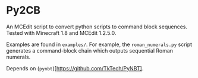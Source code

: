 # Py2CB

An MCEdit script to convert python scripts to command block sequences. Tested
with Minecraft 1.8 and MCEdit 1.2.5.0.

Examples are found in `examples/`. For example, the `roman_numerals.py` script
generates a command-block chain which outputs sequential Roman numerals.

Depends on (`pynbt`)[https://github.com/TkTech/PyNBT].